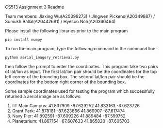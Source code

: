 CS513 Assignment 3 Readme 

Team members:  Jiaxing Wu(A20398273) /  Jingwen Pickens(A20349887) / Sumukh Ballal(A20442681) / Hyesoo Noh(A20360464)

Please install the following libraries prior to the main program
```
pip install numpy
```


To run the main program, type the following command in the command line:
```
python aerial_imagery_retrieval.py
```
then follow the prompt to enter the coordinates.  This program take two pairs of lat/lon as input.  The first lat/lon pair should be the coordinates for the top left corner of the bounding box.  The second lat/lon pair should be the coordinates for the bottom right corner of the bounding box.  


Some sample coordinates used for testing the program which successfully returned a aerial image are as follows:
1. IIT Main Campus: 41.837909 -87.629252  41.833163 -87.623726   
2. Grant Park: 41.878181 -87.623866  41.869907 -87.617474
3. Navy Pier: 41.892591 -87.609226 41.889484 -87.599752
4. Planetarium: 41.867154 -87.607633  41.865820 -87.605703
